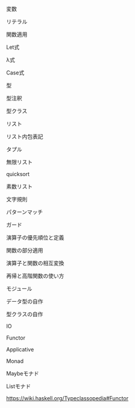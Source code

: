 変数

リテラル

関数適用

Let式

λ式

Case式

型

型注釈

型クラス

リスト

リスト内包表記

タプル


無限リスト

quicksort

素数リスト




文字規則

パターンマッチ

ガード

演算子の優先順位と定義

関数の部分適用

演算子と関数の相互変換

再帰と高階関数の使い方

モジュール

データ型の自作

型クラスの自作


IO


Functor

Applicative

Monad

Maybeモナド

Listモナド



https://wiki.haskell.org/Typeclassopedia#Functor
